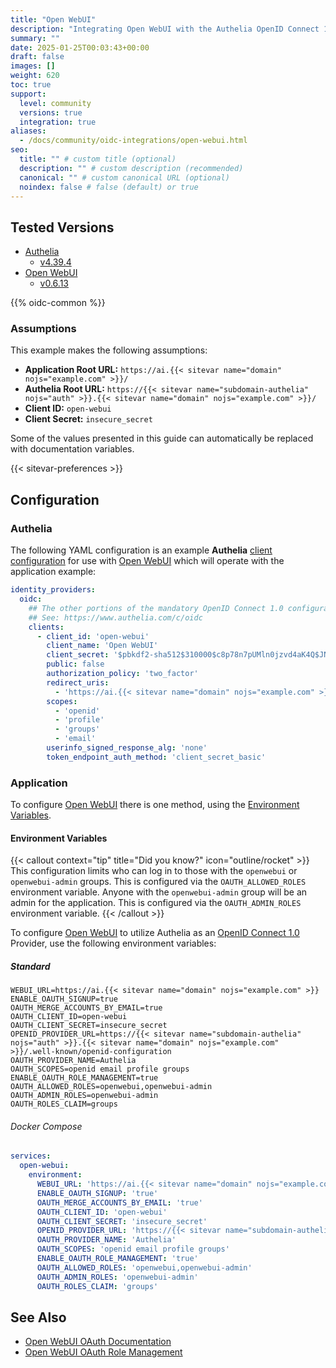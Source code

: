 ```yaml
---
title: "Open WebUI"
description: "Integrating Open WebUI with the Authelia OpenID Connect 1.0 Provider."
summary: ""
date: 2025-01-25T00:03:43+00:00
draft: false
images: []
weight: 620
toc: true
support:
  level: community
  versions: true
  integration: true
aliases:
  - /docs/community/oidc-integrations/open-webui.html
seo:
  title: "" # custom title (optional)
  description: "" # custom description (recommended)
  canonical: "" # custom canonical URL (optional)
  noindex: false # false (default) or true
---
```


## Tested Versions

- [Authelia]
  - [v4.39.4](https://github.com/authelia/authelia/releases/tag/v4.39.4)
- [Open WebUI]
  - [v0.6.13](https://github.com/open-webui/open-webui/releases/tag/v0.6.13)

{{% oidc-common %}}

### Assumptions

This example makes the following assumptions:

- __Application Root URL:__ `https://ai.{{< sitevar name="domain" nojs="example.com" >}}/`
- __Authelia Root URL:__ `https://{{< sitevar name="subdomain-authelia" nojs="auth" >}}.{{< sitevar name="domain" nojs="example.com" >}}/`
- __Client ID:__ `open-webui`
- __Client Secret:__ `insecure_secret`

Some of the values presented in this guide can automatically be replaced with documentation variables.

{{< sitevar-preferences >}}

## Configuration

### Authelia

The following YAML configuration is an example __Authelia__ [client configuration] for use with [Open WebUI] which will
operate with the application example:

```yaml {title="configuration.yml"}
identity_providers:
  oidc:
    ## The other portions of the mandatory OpenID Connect 1.0 configuration go here.
    ## See: https://www.authelia.com/c/oidc
    clients:
      - client_id: 'open-webui'
        client_name: 'Open WebUI'
        client_secret: '$pbkdf2-sha512$310000$c8p78n7pUMln0jzvd4aK4Q$JNRBzwAo0ek5qKn50cFzzvE9RXV88h1wJn5KGiHrD0YKtZaR/nCb2CJPOsKaPK0hjf.9yHxzQGZziziccp6Yng'  # The digest of 'insecure_secret'.
        public: false
        authorization_policy: 'two_factor'
        redirect_uris:
          - 'https://ai.{{< sitevar name="domain" nojs="example.com" >}}/oauth/oidc/callback'
        scopes:
          - 'openid'
          - 'profile'
          - 'groups'
          - 'email'
        userinfo_signed_response_alg: 'none'
        token_endpoint_auth_method: 'client_secret_basic'
```

### Application

To configure [Open WebUI] there is one method, using the [Environment Variables](#environment-variables).

#### Environment Variables

{{< callout context="tip" title="Did you know?" icon="outline/rocket" >}}
This configuration limits who can log in to those with the `openwebui` or `openwebui-admin` groups. This is configured
via the `OAUTH_ALLOWED_ROLES` environment variable. Anyone with the `openwebui-admin` group will be an admin for the
application. This is configured via the `OAUTH_ADMIN_ROLES` environment variable.
{{< /callout >}}

To configure [Open WebUI] to utilize Authelia as an [OpenID Connect 1.0] Provider, use the following environment variables:

##### Standard

```shell {title=".env"}
WEBUI_URL=https://ai.{{< sitevar name="domain" nojs="example.com" >}}
ENABLE_OAUTH_SIGNUP=true
OAUTH_MERGE_ACCOUNTS_BY_EMAIL=true
OAUTH_CLIENT_ID=open-webui
OAUTH_CLIENT_SECRET=insecure_secret
OPENID_PROVIDER_URL=https://{{< sitevar name="subdomain-authelia" nojs="auth" >}}.{{< sitevar name="domain" nojs="example.com" >}}/.well-known/openid-configuration
OAUTH_PROVIDER_NAME=Authelia
OAUTH_SCOPES=openid email profile groups
ENABLE_OAUTH_ROLE_MANAGEMENT=true
OAUTH_ALLOWED_ROLES=openwebui,openwebui-admin
OAUTH_ADMIN_ROLES=openwebui-admin
OAUTH_ROLES_CLAIM=groups
```

###### Docker Compose

```yaml {title="comppse.yml"}
services:
  open-webui:
    environment:
      WEBUI_URL: 'https://ai.{{< sitevar name="domain" nojs="example.com" >}}'
      ENABLE_OAUTH_SIGNUP: 'true'
      OAUTH_MERGE_ACCOUNTS_BY_EMAIL: 'true'
      OAUTH_CLIENT_ID: 'open-webui'
      OAUTH_CLIENT_SECRET: 'insecure_secret'
      OPENID_PROVIDER_URL: 'https://{{< sitevar name="subdomain-authelia" nojs="auth" >}}.{{< sitevar name="domain" nojs="example.com" >}}/.well-known/openid-configuration'
      OAUTH_PROVIDER_NAME: 'Authelia'
      OAUTH_SCOPES: 'openid email profile groups'
      ENABLE_OAUTH_ROLE_MANAGEMENT: 'true'
      OAUTH_ALLOWED_ROLES: 'openwebui,openwebui-admin'
      OAUTH_ADMIN_ROLES: 'openwebui-admin'
      OAUTH_ROLES_CLAIM: 'groups'
```

## See Also

- [Open WebUI OAuth Documentation](https://docs.openwebui.com/features/sso)
- [Open WebUI OAuth Role Management](https://docs.openwebui.com/features/sso#oauth-role-management)

[Authelia]: https://www.authelia.com
[Open WebUI]: https://docs.openwebui.com/
[OpenID Connect 1.0]: ../../openid-connect/introduction.md
[client configuration]: ../../../configuration/identity-providers/openid-connect/clients.md
